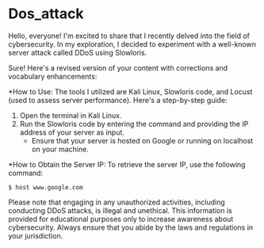 # Dos_attack
Hello, everyone!
I'm excited to share that I recently delved into the field of cybersecurity.
In my exploration, I decided to experiment with a well-known server attack called DDoS using Slowloris.


Sure! Here's a revised version of your content with corrections and vocabulary enhancements:

*How to Use:
The tools I utilized are Kali Linux, Slowloris code, and Locust (used to assess server performance).
Here's a step-by-step guide:

1. Open the terminal in Kali Linux.
2. Run the Slowloris code by entering the command and providing the IP address of your server as input.
   - Ensure that your server is hosted on Google or running on localhost on your machine.

*How to Obtain the Server IP:
To retrieve the server IP, use the following command:
```
$ host www.google.com
```

Please note that engaging in any unauthorized activities, including conducting DDoS attacks, is illegal and unethical. 
This information is provided for educational purposes only to increase awareness about cybersecurity. 
Always ensure that you abide by the laws and regulations in your jurisdiction.
